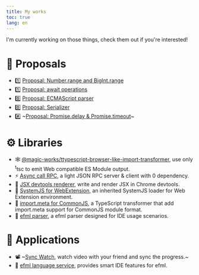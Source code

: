 ```yaml
---
title: My works
toc: true
lang: en
---
```


<style>
    .article-licensing.box { display: none; }
</style>

I'm currently working on those things, check them out if you're interested!

# 💭 Proposals

-   1️⃣ [Proposal: Number.range and BigInt.range](https://github.com/tc39/proposal-Number.range/)
-   1️⃣ [Proposal: await operations](https://github.com/tc39/proposal-await.ops)
-   0️⃣ [Proposal: ECMAScript parser](https://github.com/Jack-Works/proposal-ecmascript-parser)
-   0️⃣ [Proposal: Serializer](https://github.com/Jack-Works/proposal-serializer)
-   #️⃣ ~[Proposal: Promise.delay & Promise.timeout](https://github.com/Jack-Works/proposal-promise.delay-and-timeout)~

# ⚙ Libraries

-   🕸 [@magic-works/ttypescript-browser-like-import-transformer](https://github.com/Jack-Works/ttypescript-browser-like-import-transformer#emit-a-es-module-web-project-by-only-ttypescript), use only <sup>t</sup>tsc to emit Web compatible ES Module output.
-   ⚡ [Async call RPC](https://github.com/Jack-Works/async-call-rpc#async-call), a light JSON RPC server & client with 0 dependency.
-   🎨 [JSX devtools renderer](https://github.com/Jack-Works/jsx-jsonml-devtools-renderer#jsx-jsonml-devtools-renderer-), write and render JSX in Chrome devtools.
-   🔨 [SystemJS for WebExtension](https://github.com/Jack-Works/webextension-systemjs#use-systemjs-in-content-script-of-web-extension), an inherited SystemJS loader for Web Extension environment.
-   🔀 [import.meta for CommonJS](https://github.com/Jack-Works/commonjs-import.meta#importmeta--__filename), a TypeScript transformer that add import.meta support for CommonJS module format.
-   📑 [efml parser](https://github.com/Jack-Works/ef-language-service), a efml parser designed for IDE usage scenarios.

# 📳 Applications

-   📽 ~[Sync Watch](https://github.com/Jack-Works/Sync-watch#sync-watch), watch video with your friend and sync the progress.~ <i-badge type="arch"></i-badge>
-   📑 [efml language service](https://github.com/Jack-Works/ef-language-service), provides smart IDE features for efml.
